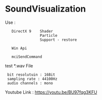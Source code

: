 
# SoundVisualization
Use :

       DirectX 9    Shader
                    Particle
                    Support - restore
                    
       Win Api
       
       mciSendCommand
       

test *.wav File 

     bit resolutuin : 16Bit
     sampling rate : 44100Hz
     audio channels : mono
     
Youtube Link : https://youtu.be/BU97fqg3KFU
